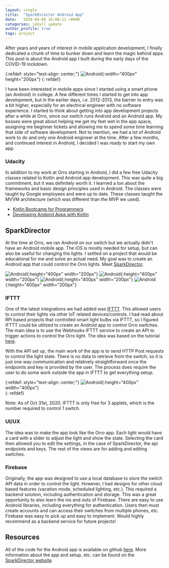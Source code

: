 ```yaml
---
layout: single
title:  "SparkDirector Android App"
date:   2020-04-08 16:08:12 +0000
categories: jekyll update
author_profile: true
tags: project
---
```


After years and years of interest in mobile application development, I finally dedicated a chunk of time to bunker down and learn the magic behind apps. This post is about the Android app I built during the early days of the COVID-19 lockdown.  

{:refdef: style="text-align: center;"}
![Android](/assets/images/android.png){:width="400px" height="200px"}
{: refdef}

I have been interested in mobile apps since I started using a smart phone (an Android) in college. A few different times I started to get into app development, but in the earlier days, i.e. 2012-2013, the barrier to entry was a bit higher, especially for an electrical engineer with no software experience. I started to think about getting into app development projects after a while at Orro, since our switch runs Android and an Android app. My bosses were great about helping me get my feet wet in the app space, assigning me beginner tickets and allowing me to spend some time learning that side of software development. Not to mention, we had a lot of Android work to do and only one Android engineer at the time. After a few months, and continued interest in Android, I decided I was ready to start my own app.

### Udacity
In addition to my work at Orro starting in Android, I did a few free Udacity classes related to Kotlin and Android app development. This was quite a big commitment, but it was definitely worth it. I learned a ton about the frameworks and basic design principles used in Android. The classes were taught by Google employees and were up to date. These classes taught the MVVM architecture (which was different than the MVP we used).
 - [Kotlin Bootcamp for Programmers](https://www.udacity.com/course/kotlin-bootcamp-for-programmers--ud9011)
 - [Developing Andoird Apps with Kotlin](https://www.udacity.com/course/developing-android-apps-with-kotlin--ud9012)


## SparkDirector
At the time at Orro, we ran Android on our switch but we actually didn't have an Android mobile app. The iOS is mostly needed for setup, but can also be useful for changing the lights. I settled on a project that would be educational for me and solve an actual need. My goal was to create an Android app that could control the Orro lights. Meet [SparkDirector](www.caseytmorris.com/sparkdirector).

![Android](/assets/images/SparkDirector_control_empty.png){:height="400px" width="200px"}
![Android](/assets/images/SparkDirector_add.png){:height="400px" width="200px"}
![Android](/assets/images/SparkDirector_control.png){:height="400px" width="200px"}
![Android](/assets/images/SparkDirector_edit.png){:height="400px" width="200px"}

### IFTTT
One of the latest integrations we had added was [IFTTT](www.ifttt.com). This allowed users to control their lights via other IoT related devices/controls. I had read about RPi based projects that controlled smart light bulbs via IFTTT, so I figured IFTTT could be utilized to create an Android app to control Orro switches. The main idea is to use the Webhooks IFTTT service to create an API to trigger actions to control the Orro light. The idea was based on the tutorial [here](https://thepihut.com/blogs/raspberry-pi-tutorials/using-ifttt-with-the-raspberry-pi).

With the API set up, the main work of the app is to send HTTP Post requests to control the light state. There is no data to retrieve from the switch, so it is just one way communication and relatively straightforward once the endpoints and key is provided by the user. The process does require the user to do some work outside the app in IFTTT to get everything setup.

{:refdef: style="text-align: center;"}
![Android](/assets/images/IFTTT_Orro_connect.png){:height="400px" width="400px"}  
{: refdef}

Note: As of Oct 31st, 2020, IFTTT is only free for 3 applets, which is the number required to control 1 switch.

### UI/UX
The idea was to make the app look like the Orro app. Each light would have a card with a slider to adjust the light and show the state. Selecting the card then allowed you to edit the settings, in the case of SparkDirector, the api endpoints and keys. The rest of the views are for adding and editing switches. 

### Firebase
Originally, the app was designed to use a local database to store the switch API data in order to control the light. However, I had designs for other cloud based features (vacation mode, scheduled lighting, etc.). This required a backend solution, including authentication and storage. This was a great opportunity to also learn the ins and outs of Firebase. There are easy to use Android libraries, including everything for authentication. Users then must create accounts and can access their switches from multiple phones, etc. Firebase was easy to pick up and easy to implement. Would highly recommend as a backend service for future projects! 

## Resources
All of the code for the Android app is available on github [here](https://github.com/caseymorris61/sparkdirector). More information about the app and setup, etc. can be found on the [SparkDirector website](http://caseytmorris.com/sparkdirector/).


